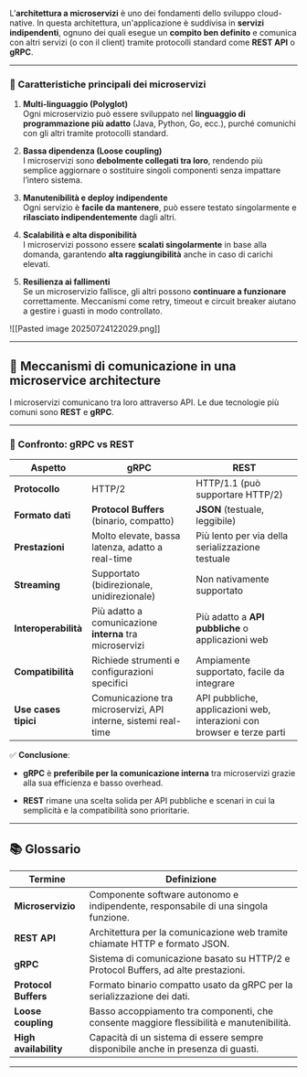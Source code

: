 L’**architettura a microservizi** è uno dei fondamenti dello sviluppo cloud-native. In questa architettura, un'applicazione è suddivisa in **servizi indipendenti**, ognuno dei quali esegue un **compito ben definito** e comunica con altri servizi (o con il client) tramite protocolli standard come **REST API** o **gRPC**.

---

### 🧱 Caratteristiche principali dei microservizi

1. **Multi-linguaggio (Polyglot)**  
    Ogni microservizio può essere sviluppato nel **linguaggio di programmazione più adatto** (Java, Python, Go, ecc.), purché comunichi con gli altri tramite protocolli standard.
    
2. **Bassa dipendenza (Loose coupling)**  
    I microservizi sono **debolmente collegati tra loro**, rendendo più semplice aggiornare o sostituire singoli componenti senza impattare l’intero sistema.
    
3. **Manutenibilità e deploy indipendente**  
    Ogni servizio è **facile da mantenere**, può essere testato singolarmente e **rilasciato indipendentemente** dagli altri.
    
4. **Scalabilità e alta disponibilità**  
    I microservizi possono essere **scalati singolarmente** in base alla domanda, garantendo **alta raggiungibilità** anche in caso di carichi elevati.
    
5. **Resilienza ai fallimenti**  
    Se un microservizio fallisce, gli altri possono **continuare a funzionare** correttamente. Meccanismi come retry, timeout e circuit breaker aiutano a gestire i guasti in modo controllato.
    

![[Pasted image 20250724122029.png]]

---

## 🔗 Meccanismi di comunicazione in una microservice architecture

I microservizi comunicano tra loro attraverso API. Le due tecnologie più comuni sono **REST** e **gRPC**.

---

### 🔄 Confronto: gRPC vs REST

|Aspetto|**gRPC**|**REST**|
|---|---|---|
|**Protocollo**|HTTP/2|HTTP/1.1 (può supportare HTTP/2)|
|**Formato dati**|**Protocol Buffers** (binario, compatto)|**JSON** (testuale, leggibile)|
|**Prestazioni**|Molto elevate, bassa latenza, adatto a real-time|Più lento per via della serializzazione testuale|
|**Streaming**|Supportato (bidirezionale, unidirezionale)|Non nativamente supportato|
|**Interoperabilità**|Più adatto a comunicazione **interna** tra microservizi|Più adatto a **API pubbliche** o applicazioni web|
|**Compatibilità**|Richiede strumenti e configurazioni specifici|Ampiamente supportato, facile da integrare|
|**Use cases tipici**|Comunicazione tra microservizi, API interne, sistemi real-time|API pubbliche, applicazioni web, interazioni con browser e terze parti|

✅ **Conclusione**:

- **gRPC** è **preferibile per la comunicazione interna** tra microservizi grazie alla sua efficienza e basso overhead.
    
- **REST** rimane una scelta solida per API pubbliche e scenari in cui la semplicità e la compatibilità sono prioritarie.
    

---

## 📚 Glossario

|Termine|Definizione|
|---|---|
|**Microservizio**|Componente software autonomo e indipendente, responsabile di una singola funzione.|
|**REST API**|Architettura per la comunicazione web tramite chiamate HTTP e formato JSON.|
|**gRPC**|Sistema di comunicazione basato su HTTP/2 e Protocol Buffers, ad alte prestazioni.|
|**Protocol Buffers**|Formato binario compatto usato da gRPC per la serializzazione dei dati.|
|**Loose coupling**|Basso accoppiamento tra componenti, che consente maggiore flessibilità e manutenibilità.|
|**High availability**|Capacità di un sistema di essere sempre disponibile anche in presenza di guasti.|

---
